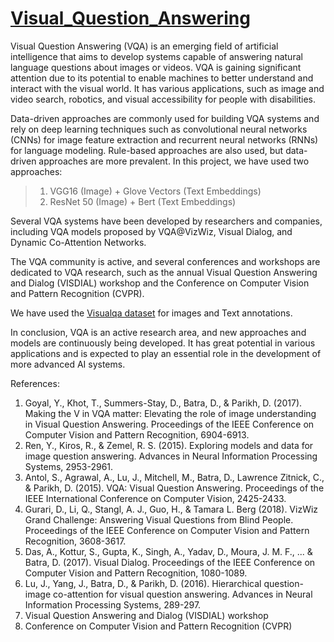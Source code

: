 # [Visual_Question_Answering]()

Visual Question Answering (VQA) is an emerging field of artificial intelligence that aims to develop systems capable of answering natural language questions about images or videos. VQA is gaining significant attention due to its potential to enable machines to better understand and interact with the visual world. It has various applications, such as image and video search, robotics, and visual accessibility for people with disabilities.

Data-driven approaches are commonly used for building VQA systems and rely on deep learning techniques such as convolutional neural networks (CNNs) for image feature extraction and recurrent neural networks (RNNs) for language modeling. Rule-based approaches are also used, but data-driven approaches are more prevalent. In this project, we have used two approaches:

> 1.  VGG16 (Image) + Glove Vectors (Text Embeddings)
> 2. ResNet 50 (Image) + Bert (Text Embeddings)

Several VQA systems have been developed by researchers and companies, including VQA models proposed by VQA@VizWiz, Visual Dialog, and Dynamic Co-Attention Networks.

The VQA community is active, and several conferences and workshops are dedicated to VQA research, such as the annual Visual Question Answering and Dialog (VISDIAL) workshop and the Conference on Computer Vision and Pattern Recognition (CVPR). 

We have used the [Visualqa dataset](https://visualqa.org/download.html) for images and Text annotations.

In conclusion, VQA is an active research area, and new approaches and models are continuously being developed. It has great potential in various applications and is expected to play an essential role in the development of more advanced AI systems.

References:

1. Goyal, Y., Khot, T., Summers-Stay, D., Batra, D., & Parikh, D. (2017). Making the V in VQA matter: Elevating the role of image understanding in Visual Question Answering. Proceedings of the IEEE Conference on Computer Vision and Pattern Recognition, 6904-6913.
2. Ren, Y., Kiros, R., & Zemel, R. S. (2015). Exploring models and data for image question answering. Advances in Neural Information Processing Systems, 2953-2961.
3. Antol, S., Agrawal, A., Lu, J., Mitchell, M., Batra, D., Lawrence Zitnick, C., & Parikh, D. (2015). VQA: Visual Question Answering. Proceedings of the IEEE International Conference on Computer Vision, 2425-2433.
4. Gurari, D., Li, Q., Stangl, A. J., Guo, H., & Tamara L. Berg (2018). VizWiz Grand Challenge: Answering Visual Questions from Blind People. Proceedings of the IEEE Conference on Computer Vision and Pattern Recognition, 3608-3617.
5. Das, A., Kottur, S., Gupta, K., Singh, A., Yadav, D., Moura, J. M. F., ... & Batra, D. (2017). Visual Dialog. Proceedings of the IEEE Conference on Computer Vision and Pattern Recognition, 1080-1089.
6. Lu, J., Yang, J., Batra, D., & Parikh, D. (2016). Hierarchical question-image co-attention for visual question answering. Advances in Neural Information Processing Systems, 289-297.
7. Visual Question Answering and Dialog (VISDIAL) workshop
8. Conference on Computer Vision and Pattern Recognition (CVPR)

